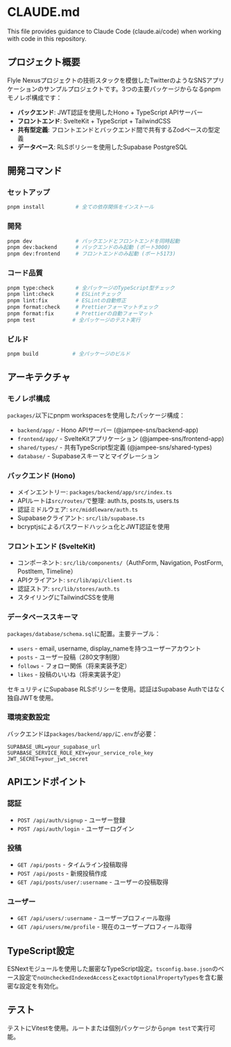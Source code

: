 # CLAUDE.md

This file provides guidance to Claude Code (claude.ai/code) when working with code in this repository.

## プロジェクト概要

Flyle Nexusプロジェクトの技術スタックを模倣したTwitterのようなSNSアプリケーションのサンプルプロジェクトです。3つの主要パッケージからなるpnpmモノレポ構成です：

- **バックエンド**: JWT認証を使用したHono + TypeScript APIサーバー
- **フロントエンド**: SvelteKit + TypeScript + TailwindCSS
- **共有型定義**: フロントエンドとバックエンド間で共有するZodベースの型定義
- **データベース**: RLSポリシーを使用したSupabase PostgreSQL

## 開発コマンド

### セットアップ
```bash
pnpm install          # 全ての依存関係をインストール
```

### 開発
```bash
pnpm dev              # バックエンドとフロントエンドを同時起動
pnpm dev:backend      # バックエンドのみ起動 (ポート3000)
pnpm dev:frontend     # フロントエンドのみ起動 (ポート5173)
```

### コード品質
```bash
pnpm type:check       # 全パッケージのTypeScript型チェック
pnpm lint:check       # ESLintチェック
pnpm lint:fix         # ESLintの自動修正
pnpm format:check     # Prettierフォーマットチェック
pnpm format:fix       # Prettierの自動フォーマット
pnpm test            # 全パッケージのテスト実行
```

### ビルド
```bash
pnpm build           # 全パッケージのビルド
```

## アーキテクチャ

### モノレポ構成
`packages/`以下にpnpm workspacesを使用したパッケージ構成：
- `backend/app/` - Hono APIサーバー (@jampee-sns/backend-app)
- `frontend/app/` - SvelteKitアプリケーション (@jampee-sns/frontend-app)  
- `shared/types/` - 共有TypeScript型定義 (@jampee-sns/shared-types)
- `database/` - Supabaseスキーマとマイグレーション

### バックエンド (Hono)
- メインエントリー: `packages/backend/app/src/index.ts`
- APIルートは`src/routes/`で整理: auth.ts, posts.ts, users.ts
- 認証ミドルウェア: `src/middleware/auth.ts`
- Supabaseクライアント: `src/lib/supabase.ts`
- bcryptjsによるパスワードハッシュ化とJWT認証を使用

### フロントエンド (SvelteKit)
- コンポーネント: `src/lib/components/`（AuthForm, Navigation, PostForm, PostItem, Timeline）
- APIクライアント: `src/lib/api/client.ts`
- 認証ストア: `src/lib/stores/auth.ts`
- スタイリングにTailwindCSSを使用

### データベーススキーマ
`packages/database/schema.sql`に配置。主要テーブル：
- `users` - email, username, display_nameを持つユーザーアカウント
- `posts` - ユーザー投稿（280文字制限）
- `follows` - フォロー関係（将来実装予定）
- `likes` - 投稿のいいね（将来実装予定）

セキュリティにSupabase RLSポリシーを使用。認証はSupabase Authではなく独自JWTを使用。

### 環境変数設定
バックエンドは`packages/backend/app/`に`.env`が必要：
```
SUPABASE_URL=your_supabase_url
SUPABASE_SERVICE_ROLE_KEY=your_service_role_key
JWT_SECRET=your_jwt_secret
```

## APIエンドポイント

### 認証
- `POST /api/auth/signup` - ユーザー登録
- `POST /api/auth/login` - ユーザーログイン

### 投稿  
- `GET /api/posts` - タイムライン投稿取得
- `POST /api/posts` - 新規投稿作成
- `GET /api/posts/user/:username` - ユーザーの投稿取得

### ユーザー
- `GET /api/users/:username` - ユーザープロフィール取得
- `GET /api/users/me/profile` - 現在のユーザープロフィール取得

## TypeScript設定

ESNextモジュールを使用した厳密なTypeScript設定。`tsconfig.base.json`のベース設定で`noUncheckedIndexedAccess`と`exactOptionalPropertyTypes`を含む厳密な設定を有効化。

## テスト

テストにVitestを使用。ルートまたは個別パッケージから`pnpm test`で実行可能。